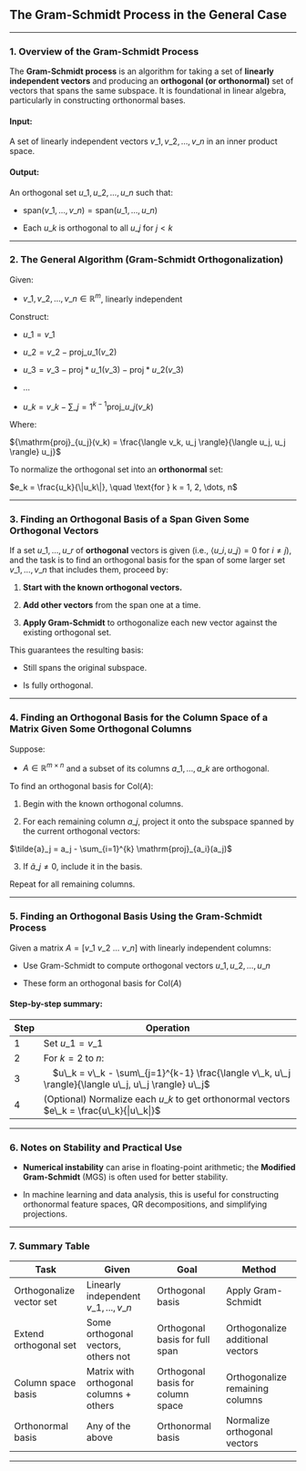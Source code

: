 ## **The Gram-Schmidt Process in the General Case**

---

### **1. Overview of the Gram-Schmidt Process**

The **Gram-Schmidt process** is an algorithm for taking a set of **linearly independent vectors** and 
producing an **orthogonal (or orthonormal)** set of vectors that spans the same subspace. 
It is foundational in linear algebra, particularly in constructing orthonormal bases.

#### **Input:**

A set of linearly independent vectors $`{v\_1, v\_2, \dots, v\_n}`$ in an inner product space.

#### **Output:**

An orthogonal set $`{u\_1, u\_2, \dots, u\_n}`$ such that:

* $`\mathrm{span}(v\_1, \dots, v\_n) = \mathrm{span}(u\_1, \dots, u\_n)`$


* Each $`u\_k`$ is orthogonal to all $`u\_j`$ for $`j < k`$

---

### **2. The General Algorithm (Gram-Schmidt Orthogonalization)**

Given:

* $`v\_1, v\_2, \dots, v\_n \in \mathbb{R}^m`$, linearly independent

Construct:

* $`u\_1 = v\_1`$


* $`u\_2 = v\_2 - \mathrm{proj}\_{u\_1}(v\_2)`$


* $`u\_3 = v\_3 - \mathrm{proj}*{u\_1}(v\_3) - \mathrm{proj}*{u\_2}(v\_3)`$


* $`\dots`$


* $`u\_k = v\_k - \sum\_{j=1}^{k-1} \mathrm{proj}\_{u\_j}(v\_k)`$


Where:

$`{\mathrm{proj}_{u_j}(v_k) = \frac{\langle v_k, u_j \rangle}{\langle u_j, u_j \rangle} u_j}`$

To normalize the orthogonal set into an **orthonormal** set:

$`e_k = \frac{u_k}{\|u_k\|}, \quad \text{for } k = 1, 2, \dots, n`$

---

### **3. Finding an Orthogonal Basis of a Span Given Some Orthogonal Vectors**

If a set $`{u\_1, \dots, u\_r}`$ of **orthogonal** vectors is given (i.e., $`\langle u\_i, u\_j \rangle = 0`$ 
for $`i \ne j`$), and the task is to find an orthogonal basis for the span of some larger set 
$`{v\_1, \dots, v\_n}`$ that includes them, proceed by:


1. **Start with the known orthogonal vectors.**


2. **Add other vectors** from the span one at a time.


3. **Apply Gram-Schmidt** to orthogonalize each new vector against the existing orthogonal set.



This guarantees the resulting basis:

* Still spans the original subspace.


* Is fully orthogonal.

---

### **4. Finding an Orthogonal Basis for the Column Space of a Matrix Given Some Orthogonal Columns**

Suppose:

* $`A \in \mathbb{R}^{m \times n}`$ and a subset of its columns $`{a\_1, \dots, a\_k}`$ are orthogonal.

To find an orthogonal basis for $`\mathrm{Col}(A)`$:

1. Begin with the known orthogonal columns.


2. For each remaining column $`a\_j`$, project it onto the subspace spanned by the current orthogonal vectors:


$`\tilde{a}_j = a_j - \sum_{i=1}^{k} \mathrm{proj}_{a_i}(a_j)`$


3. If $`\tilde{a}\_j \ne 0`$, include it in the basis.

Repeat for all remaining columns.

---

### **5. Finding an Orthogonal Basis Using the Gram-Schmidt Process**

Given a matrix $`A = [v\_1 \ v\_2 \ \dots \ v\_n]`$ with linearly independent columns:

* Use Gram-Schmidt to compute orthogonal vectors $`u\_1, u\_2, \dots, u\_n`$


* These form an orthogonal basis for $`\mathrm{Col}(A)`$

#### **Step-by-step summary:**

| Step | Operation                                                                                                    |
| ---- |--------------------------------------------------------------------------------------------------------------|
| 1    | Set $`u\_1 = v\_1`$                                                                                          |
| 2    | For $`k = 2`$ to $`n`$:                                                                                      |
| 3    |  $`u\_k = v\_k - \sum\_{j=1}^{k-1} \frac{\langle v\_k, u\_j \rangle}{\langle u\_j, u\_j \rangle} u\_j`$      |
| 4    | (Optional) Normalize each $`u\_k`$ to get orthonormal vectors $`e\_k = \frac{u\_k}{\|u\_k\|}`$               |

---

### **6. Notes on Stability and Practical Use**

* **Numerical instability** can arise in floating-point arithmetic; the **Modified Gram-Schmidt** (MGS) is often used for better stability.


* In machine learning and data analysis, this is useful for constructing orthonormal feature spaces, QR decompositions, and simplifying projections.

---

### **7. Summary Table**

| Task                     | Given                                   | Goal                              | Method                           |
| ------------------------ | --------------------------------------- |-----------------------------------| -------------------------------- |
| Orthogonalize vector set | Linearly independent $`v\_1, ..., v\_n`$ | Orthogonal basis                  | Apply Gram-Schmidt               |
| Extend orthogonal set    | Some orthogonal vectors, others not     | Orthogonal basis for full span    | Orthogonalize additional vectors |
| Column space basis       | Matrix with orthogonal columns + others | Orthogonal basis for column space | Orthogonalize remaining columns  |
| Orthonormal basis        | Any of the above                        | Orthonormal basis                 | Normalize orthogonal vectors     |

---
